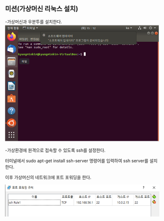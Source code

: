 ## 미션(가상머신 리눅스 설치)

-가상머신과 우분투를 설치한다.
![우분투 설치완료](1.png)

-가상환경에 원격으로 접속할 수 있도록 ssh를 설정한다. 

터미널에서 sudo apt-get install ssh-server 명령어를 입력하여 ssh server를 설치한다.

이후 가상머신의 네트워크에 포트 포워딩을 한다. 

![포트 포워딩](3.png)



